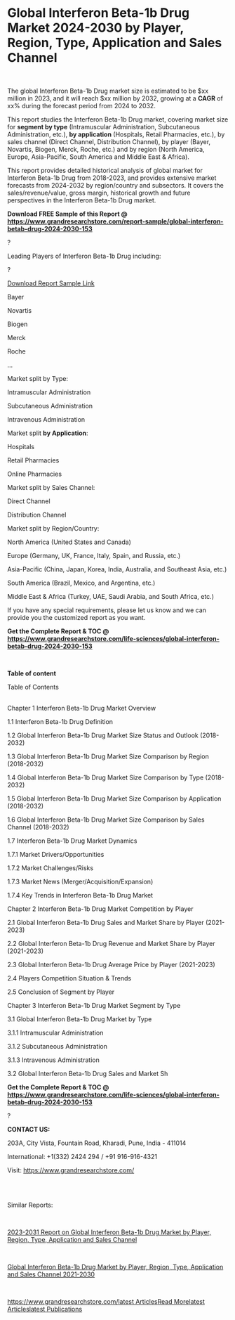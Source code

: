 <h1>Global Interferon Beta-1b Drug Market 2024-2030 by Player, Region, Type, Application and Sales Channel</h1><br/><p>The global Interferon Beta-1b Drug market size is estimated to be $xx million in 2023, and it will reach $xx million by 2032, growing at a <strong>CAGR</strong> of xx% during the forecast period from 2024 to 2032.</p>
 
 
 
 <p>This report studies the Interferon Beta-1b Drug market, covering market size for <strong>segment by type</strong> (Intramuscular Administration, Subcutaneous Administration, etc.), <strong>by application</strong> (Hospitals, Retail Pharmacies, etc.), by sales channel (Direct Channel, Distribution Channel), by player (Bayer, Novartis, Biogen, Merck, Roche, etc.) and by region (North America, Europe, Asia-Pacific, South America and Middle East & Africa).</p>
 
 
 
 <p>This report provides detailed historical analysis of global market for Interferon Beta-1b Drug from 2018-2023, and provides extensive market forecasts from 2024-2032 by region/country and subsectors. It covers the sales/revenue/value, gross margin, historical growth and future perspectives in the Interferon Beta-1b Drug market.</p>
 
 
 
 <div><b>Download FREE Sample of this Report @ <a href="https://www.grandresearchstore.com/report-sample/global-interferon-betab-drug-2024-2030-153">https://www.grandresearchstore.com/report-sample/global-interferon-betab-drug-2024-2030-153</a></b></div>
 
 
 
 <p>? </p>
 
 
 
 <p>Leading Players of Interferon Beta-1b Drug including:</p>
 
 
 
 <p>? </p>
 
 
 
 <p><a href="https://www.grandresearchstore.com/mr-admin/report-sample/global-interferon-betab-drug-2024-2030-153">Download Report Sample Link</a></p>
 
 
 
 <p>Bayer</p>
 
 
 
 <p>Novartis</p>
 
 
 
 <p>Biogen</p>
 
 
 
 <p>Merck</p>
 
 
 
 <p>Roche</p>
 
 
 
 <p>...</p>
 
 
 
 <p>Market split by Type:</p>
 
 
 
 <p>Intramuscular Administration</p>
 
 
 
 <p>Subcutaneous Administration</p>
 
 
 
 <p>Intravenous Administration</p>
 
 
 
 <p>Market split <strong>by Application</strong>:</p>
 
 
 
 <p>Hospitals</p>
 
 
 
 <p>Retail Pharmacies</p>
 
 
 
 <p>Online Pharmacies</p>
 
 
 
 <p>Market split by Sales Channel:</p>
 
 
 
 <p>Direct Channel</p>
 
 
 
 <p>Distribution Channel</p>
 
 
 
 <p>Market split by Region/Country:</p>
 
 
 
 <p>North America (United States and Canada)</p>
 
 
 
 <p>Europe (Germany, UK, France, Italy, Spain, and Russia, etc.)</p>
 
 
 
 <p>Asia-Pacific (China, Japan, Korea, India, Australia, and Southeast Asia, etc.)</p>
 
 
 
 <p>South America (Brazil, Mexico, and Argentina, etc.)</p>
 
 
 
 <p>Middle East & Africa (Turkey, UAE, Saudi Arabia, and South Africa, etc.)</p>
 
 
 
 <p>If you have any special requirements, please let us know and we can provide you the customized report as you want.</p>
 
 
 
 <div><b>Get the Complete Report & TOC @ <a href="https://www.grandresearchstore.com/life-sciences/global-interferon-betab-drug-2024-2030-153">https://www.grandresearchstore.com/life-sciences/global-interferon-betab-drug-2024-2030-153</a></b></div>
 
 
 
 <p><br />
 
 <b>Table of content</b></p>
 
 
 
 <p>Table of Contents<br />
 
 <br />
 
 Chapter 1 Interferon Beta-1b Drug Market Overview<br />
 
 1.1 Interferon Beta-1b Drug Definition<br />
 
 1.2 Global Interferon Beta-1b Drug Market Size Status and Outlook (2018-2032)<br />
 
 1.3 Global Interferon Beta-1b Drug Market Size Comparison by Region (2018-2032)<br />
 
 1.4 Global Interferon Beta-1b Drug Market Size Comparison by Type (2018-2032)<br />
 
 1.5 Global Interferon Beta-1b Drug Market Size Comparison by Application (2018-2032)<br />
 
 1.6 Global Interferon Beta-1b Drug Market Size Comparison by Sales Channel (2018-2032)<br />
 
 1.7 Interferon Beta-1b Drug Market Dynamics<br />
 
 1.7.1 Market Drivers/Opportunities<br />
 
 1.7.2 Market Challenges/Risks<br />
 
 1.7.3 Market News (Merger/Acquisition/Expansion)<br />
 
 1.7.4 Key Trends in Interferon Beta-1b Drug Market<br />
 
 Chapter 2 Interferon Beta-1b Drug Market Competition by Player<br />
 
 2.1 Global Interferon Beta-1b Drug Sales and Market Share by Player (2021-2023)<br />
 
 2.2 Global Interferon Beta-1b Drug Revenue and Market Share by Player (2021-2023)<br />
 
 2.3 Global Interferon Beta-1b Drug Average Price by Player (2021-2023)<br />
 
 2.4 Players Competition Situation & Trends<br />
 
 2.5 Conclusion of Segment by Player<br />
 
 Chapter 3 Interferon Beta-1b Drug Market Segment by Type<br />
 
 3.1 Global Interferon Beta-1b Drug Market by Type<br />
 
 3.1.1 Intramuscular Administration<br />
 
 3.1.2 Subcutaneous Administration<br />
 
 3.1.3 Intravenous Administration<br />
 
 3.2 Global Interferon Beta-1b Drug Sales and Market Sh</p>
 
 
 
 <div><b>Get the Complete Report & TOC @ <a href="https://www.grandresearchstore.com/life-sciences/global-interferon-betab-drug-2024-2030-153">https://www.grandresearchstore.com/life-sciences/global-interferon-betab-drug-2024-2030-153</a></b></div>
 
 
 
 <p>? </p>
 
 
 
 <p><b>CONTACT US:</b><br />
 
 203A, City Vista, Fountain Road, Kharadi, Pune, India - 411014<br />
 
 International: +1(332) 2424 294 / +91 916-916-4321<br />
 
 Visit: <a href="https://www.grandresearchstore.com/">https://www.grandresearchstore.com/</a><br />
 
 <br />
 
 <br />
 
 Similar Reports:<br />
 
 <br />
 
 <a href="https://www.grandresearchstore.com/life-sciences/global-on-interferon-betab-drug-2023-2031-185">2023-2031 Report on Global Interferon Beta-1b Drug Market by Player, Region, Type, Application and Sales Channel</a><br />
 
 <br />
 
 <a href="https://www.grandresearchstore.com/life-sciences/global-interferon-betab-drug-2021-2030-544">Global Interferon Beta-1b Drug Market by Player, Region, Type, Application and Sales Channel 2021-2030</a><br />
 
 <br />
 
 <a href="https://gyeongbokgung.com">https://www.grandresearchstore.com/</a><a href="https://hallyeomaritime.com">latest Articles</a><a href="https://jingwansa.com">Read More</a><a href="https://nguoiviet.jp/">latest Articles</a><a href="https://www.intelmarketresearch.com/">latest Publications</a></p>